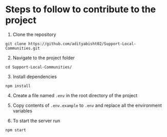 # Steps to follow to contribute to the project

1. Clone the repository

```
git clone https://github.com/adityabisht02/Support-Local-Communities.git
```

2. Navigate to the project folder

```
cd Support-Local-Communities/
```

3. Install dependencies

```
npm install
```

4. Create a file named `.env` in the root directory of the project

5. Copy contents of `.env.example` to `.env` and replace all the environment variables

6. To start the server run

```
npm start
```
